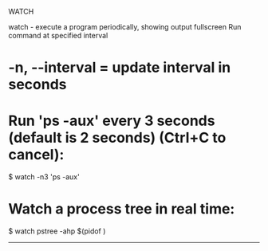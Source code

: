 WATCH

watch - execute a program periodically, showing output fullscreen
Run command at specified interval

# -n, --interval = update interval in seconds

# Run 'ps -aux' every 3 seconds (default is 2 seconds) (Ctrl+C to cancel):
$ watch -n3 'ps -aux'

# Watch a process tree in real time:
$ watch pstree -ahp $(pidof <name>)

---